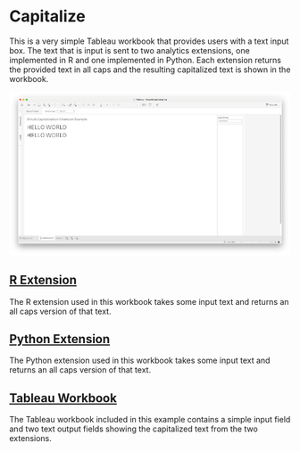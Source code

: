 # Capitalize

This is a very simple Tableau workbook that provides users with a text input box. The text that is input is sent to two analytics extensions, one implemented in R and one implemented in Python. Each extension returns the provided text in all caps and the resulting capitalized text is shown in the workbook.

![](../img/capitalize-workbook.png)

## [R Extension](R/plumber.R)

The R extension used in this workbook takes some input text and returns an all caps version of that text.

## [Python Extension](Python/app.py)

The Python extension used in this workbook takes some input text and returns an all caps version of that text.


## [Tableau Workbook](Tableau/)
The Tableau workbook included in this example contains a simple input field and two text output fields showing the capitalized text from the two extensions.